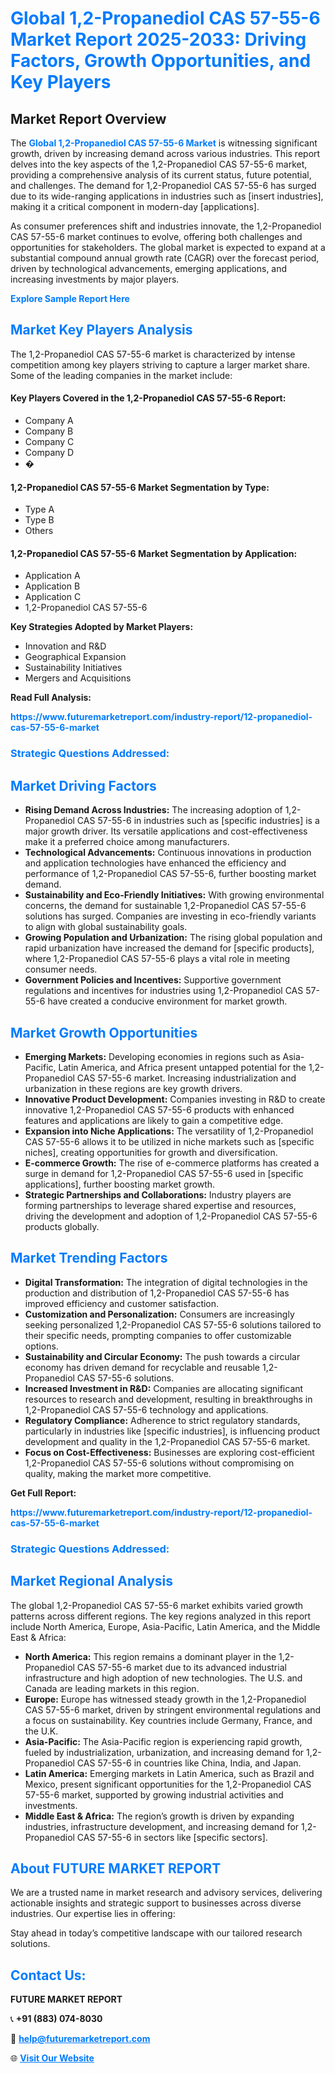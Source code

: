 <h1 style="color: #007BFF;">Global 1,2-Propanediol CAS 57-55-6 Market Report 2025-2033: Driving Factors, Growth Opportunities, and Key Players</h1>

<section id="overview">
<h2>Market Report Overview</h2>
<p>The <a href="https://www.futuremarketreport.com/industry-report/12-propanediol-cas-57-55-6-market" style="color: #007BFF; text-decoration: none;"><strong>Global 1,2-Propanediol CAS 57-55-6 Market</strong></a> is witnessing significant growth, driven by increasing demand across various industries. This report delves into the key aspects of the 1,2-Propanediol CAS 57-55-6 market, providing a comprehensive analysis of its current status, future potential, and challenges. The demand for 1,2-Propanediol CAS 57-55-6 has surged due to its wide-ranging applications in industries such as [insert industries], making it a critical component in modern-day [applications].</p>
<p>As consumer preferences shift and industries innovate, the 1,2-Propanediol CAS 57-55-6 market continues to evolve, offering both challenges and opportunities for stakeholders. The global market is expected to expand at a substantial compound annual growth rate (CAGR) over the forecast period, driven by technological advancements, emerging applications, and increasing investments by major players.</p>
</section>

<section id="overview">
<p><a href="https://www.futuremarketreport.com/request-sample/reportId=119865" style="color: #007BFF; text-decoration: none;"><strong>Explore Sample Report Here</strong></a></p>
</section>

<section id="key-players">
<h2 style="color: #007BFF;">Market Key Players Analysis</h2>
<p>The 1,2-Propanediol CAS 57-55-6 market is characterized by intense competition among key players striving to capture a larger market share. Some of the leading companies in the market include:</p>
<h4>Key Players Covered in the 1,2-Propanediol CAS 57-55-6 Report:</h4>
<ul><li>Company A</li><li>Company B</li><li>Company C</li><li>Company D</li><li>�</li></ul>
<h4>1,2-Propanediol CAS 57-55-6 Market Segmentation by Type:</h4>
<ul><li>Type A</li><li>Type B</li><li>Others</li></ul>

<h4>1,2-Propanediol CAS 57-55-6 Market Segmentation by Application:</h4>
<ul><li>Application A</li><li>Application B</li><li>Application C</li><li>1,2-Propanediol CAS 57-55-6</li></ul>
<p><strong>Key Strategies Adopted by Market Players:</strong></p>
<ul>
<li>Innovation and R&D</li>
<li>Geographical Expansion</li>
<li>Sustainability Initiatives</li>
<li>Mergers and Acquisitions</li>
</ul>
</section>

<section>
<p><strong>Read Full Analysis: </strong></p><a href="https://www.futuremarketreport.com/industry-report/12-propanediol-cas-57-55-6-market" style="color: #007BFF; text-decoration: none;"><strong>https://www.futuremarketreport.com/industry-report/12-propanediol-cas-57-55-6-market</strong></a>
<h3 style="color: #007BFF;">Strategic Questions Addressed:</h3>
</section>

<section id="driving-factors">
<h2 style="color: #007BFF;">Market Driving Factors</h2>
<ul>
<li><strong>Rising Demand Across Industries:</strong> The increasing adoption of 1,2-Propanediol CAS 57-55-6 in industries such as [specific industries] is a major growth driver. Its versatile applications and cost-effectiveness make it a preferred choice among manufacturers.</li>
<li><strong>Technological Advancements:</strong> Continuous innovations in production and application technologies have enhanced the efficiency and performance of 1,2-Propanediol CAS 57-55-6, further boosting market demand.</li>
<li><strong>Sustainability and Eco-Friendly Initiatives:</strong> With growing environmental concerns, the demand for sustainable 1,2-Propanediol CAS 57-55-6 solutions has surged. Companies are investing in eco-friendly variants to align with global sustainability goals.</li>
<li><strong>Growing Population and Urbanization:</strong> The rising global population and rapid urbanization have increased the demand for [specific products], where 1,2-Propanediol CAS 57-55-6 plays a vital role in meeting consumer needs.</li>
<li><strong>Government Policies and Incentives:</strong> Supportive government regulations and incentives for industries using 1,2-Propanediol CAS 57-55-6 have created a conducive environment for market growth.</li>
</ul>
</section>

<section id="growth-opportunities">
<h2 style="color: #007BFF;">Market Growth Opportunities</h2>
<ul>
<li><strong>Emerging Markets:</strong> Developing economies in regions such as Asia-Pacific, Latin America, and Africa present untapped potential for the 1,2-Propanediol CAS 57-55-6 market. Increasing industrialization and urbanization in these regions are key growth drivers.</li>
<li><strong>Innovative Product Development:</strong> Companies investing in R&D to create innovative 1,2-Propanediol CAS 57-55-6 products with enhanced features and applications are likely to gain a competitive edge.</li>
<li><strong>Expansion into Niche Applications:</strong> The versatility of 1,2-Propanediol CAS 57-55-6 allows it to be utilized in niche markets such as [specific niches], creating opportunities for growth and diversification.</li>
<li><strong>E-commerce Growth:</strong> The rise of e-commerce platforms has created a surge in demand for 1,2-Propanediol CAS 57-55-6 used in [specific applications], further boosting market growth.</li>
<li><strong>Strategic Partnerships and Collaborations:</strong> Industry players are forming partnerships to leverage shared expertise and resources, driving the development and adoption of 1,2-Propanediol CAS 57-55-6 products globally.</li>
</ul>
</section>

<section id="trending-factors">
<h2 style="color: #007BFF;">Market Trending Factors</h2>
<ul>
<li><strong>Digital Transformation:</strong> The integration of digital technologies in the production and distribution of 1,2-Propanediol CAS 57-55-6 has improved efficiency and customer satisfaction.</li>
<li><strong>Customization and Personalization:</strong> Consumers are increasingly seeking personalized 1,2-Propanediol CAS 57-55-6 solutions tailored to their specific needs, prompting companies to offer customizable options.</li>
<li><strong>Sustainability and Circular Economy:</strong> The push towards a circular economy has driven demand for recyclable and reusable 1,2-Propanediol CAS 57-55-6 solutions.</li>
<li><strong>Increased Investment in R&D:</strong> Companies are allocating significant resources to research and development, resulting in breakthroughs in 1,2-Propanediol CAS 57-55-6 technology and applications.</li>
<li><strong>Regulatory Compliance:</strong> Adherence to strict regulatory standards, particularly in industries like [specific industries], is influencing product development and quality in the 1,2-Propanediol CAS 57-55-6 market.</li>
<li><strong>Focus on Cost-Effectiveness:</strong> Businesses are exploring cost-efficient 1,2-Propanediol CAS 57-55-6 solutions without compromising on quality, making the market more competitive.</li>
</ul>
</section>

<section>
<p><strong>Get Full Report: </strong></p><a href="https://www.futuremarketreport.com/industry-report/12-propanediol-cas-57-55-6-market" style="color: #007BFF; text-decoration: none;"><strong>https://www.futuremarketreport.com/industry-report/12-propanediol-cas-57-55-6-market</strong></a>
<h3 style="color: #007BFF;">Strategic Questions Addressed:</h3>
</section>


<section id="regional-analysis">
<h2 style="color: #007BFF;">Market Regional Analysis</h2>
<p>The global 1,2-Propanediol CAS 57-55-6 market exhibits varied growth patterns across different regions. The key regions analyzed in this report include North America, Europe, Asia-Pacific, Latin America, and the Middle East & Africa:</p>
<ul>
<li><strong>North America:</strong> This region remains a dominant player in the 1,2-Propanediol CAS 57-55-6 market due to its advanced industrial infrastructure and high adoption of new technologies. The U.S. and Canada are leading markets in this region.</li>
<li><strong>Europe:</strong> Europe has witnessed steady growth in the 1,2-Propanediol CAS 57-55-6 market, driven by stringent environmental regulations and a focus on sustainability. Key countries include Germany, France, and the U.K.</li>
<li><strong>Asia-Pacific:</strong> The Asia-Pacific region is experiencing rapid growth, fueled by industrialization, urbanization, and increasing demand for 1,2-Propanediol CAS 57-55-6 in countries like China, India, and Japan.</li>
<li><strong>Latin America:</strong> Emerging markets in Latin America, such as Brazil and Mexico, present significant opportunities for the 1,2-Propanediol CAS 57-55-6 market, supported by growing industrial activities and investments.</li>
<li><strong>Middle East & Africa:</strong> The region’s growth is driven by expanding industries, infrastructure development, and increasing demand for 1,2-Propanediol CAS 57-55-6 in sectors like [specific sectors].</li>
</ul>
</section>

<footer>
<h2 style="color: #007BFF;">About FUTURE MARKET REPORT</h2>
<p>We are a trusted name in market research and advisory services, delivering actionable insights and strategic support to businesses across diverse industries. Our expertise lies in offering:</p>

<p>Stay ahead in today’s competitive landscape with our tailored research solutions.</p>

<h2 style="color: #007BFF;">Contact Us:</h2>
<p><strong>FUTURE MARKET REPORT</strong></p>
<p>📞 <strong>+91 (883) 074-8030</strong></p>
<p>📧 <strong><a href="mailto:help@futuremarketreport.com" style="color: #007BFF;">help@futuremarketreport.com</a></strong></p>
<p>🌐 <strong><a href="https://www.futuremarketreport.com/" style="color: #007BFF;">Visit Our Website</a></strong></p>
</footer>
